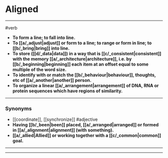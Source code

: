 # Aligned
---
#verb
- **To form a line; to fall into line.**
- **To [[a/_adjust|adjust]] or form to a line; to range or form in line; to [[b/_bring|bring]] into line.**
- **To store ([[d/_data|data]]) in a way that is [[c/_consistent|consistent]] with the memory [[a/_architecture|architecture]], i.e. by [[b/_beginning|beginning]] each item at an offset equal to some multiple of the word size.**
- **To identify with or match the [[b/_behaviour|behaviour]], thoughts, etc of [[a/_another|another]] person.**
- **To organize a linear [[a/_arrangement|arrangement]] of DNA, RNA or protein sequences which have regions of similarity.**
---
### Synonyms
- [[coordinate]], [[synchronize]]
#adjective
- **Having [[b/_been|been]] placed, [[a/_arranged|arranged]] or formed in [[a/_alignment|alignment]] (with something).**
- **[[a/_allied|Allied]] or working together with a [[c/_common|common]] goal.**
---
---
